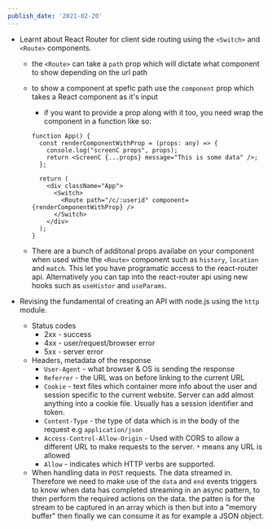 ```yaml
---
publish_date: '2021-02-20'
---
```


- Learnt about React Router for client side routing using the `<Switch>` and `<Route>` components.

  - the `<Route>` can take a `path` prop which will dictate what component to show depending on the url path
  - to show a component at spefic path use the `component` prop which takes a React component as it's input

    - if you want to provide a prop along with it too, you need wrap the component in a function like so:

    ```tsx
    function App() {
      const renderComponentWithProp = (props: any) => {
        console.log("screenC props", props);
        return <ScreenC {...props} message="This is some data" />;
      };

      return (
        <div className="App">
          <Switch>
            <Route path="/c/:userid" component={renderComponentWithProp} />
          </Switch>
        </div>
      );
    }
    ```

  - There are a bunch of additonal props availabe on your component when used withe the `<Route>` component such as `history`, `location` and `match`. This let you have programatic access to the react-router api. Alternatively you can tap into the react-router api using new hooks such as `useHistor` and `useParams`.

- Revising the fundamental of creating an API with node.js using the `http` module.
  - Status codes
    - 2xx - success
    - 4xx - user/request/browser error
    - 5xx - server error
  - Headers, metadata of the response
    - `User-Agent` - what browser & OS is sending the response
    - `Referrer` - the URL was on before linking to the current URL
    - `Cookie` - text files which container more info about the user and session specific to the current website. Server can add almost anything into a cookie file. Usually has a session identifier and token.
    - `Content-Type` - the type of data which is in the body of the request e.g `application/json`
    - `Access-Control-Allow-Origin` - Used with CORS to allow a different URL to make requests to the server. `*` means any URL is allowed
    - `Allow` - indicates which HTTP verbs are supported.
  - When handling data in `POST` requests. The data streamed in. Therefore we need to make use of the `data` and `end` events triggers to know when data has completed streaming in an async pattern, to then perform the required actions on the data. the patten is for the stream to be captured in an array which is then but into a "memory buffer" then finally we can consume it as for example a JSON object.
